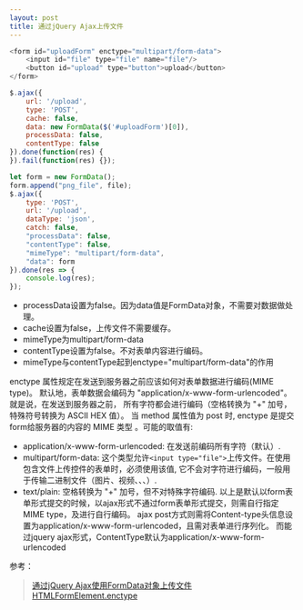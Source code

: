 ```yaml
---
layout: post
title: 通过jQuery Ajax上传文件
---
```


``` js
<form id="uploadForm" enctype="multipart/form-data">
    <input id="file" type="file" name="file"/>
    <button id="upload" type="button">upload</button>
</form>

$.ajax({
    url: '/upload',
    type: 'POST',
    cache: false,
    data: new FormData($('#uploadForm')[0]),
    processData: false,
    contentType: false
}).done(function(res) {
}).fail(function(res) {});
```

``` js
let form = new FormData();
form.append("png_file", file);
$.ajax({
    type: 'POST',
    url: '/upload',
    dataType: 'json',
    catch: false,
    "processData": false,
    "contentType": false,
    "mimeType": "multipart/form-data",
    "data": form
}).done(res => {
    console.log(res);
});
```

* processData设置为false。因为data值是FormData对象，不需要对数据做处理。
* cache设置为false，上传文件不需要缓存。
* mimeType为multipart/form-data
* contentType设置为false。不对表单内容进行编码。
* mimeType与contentType起到enctype="multipart/form-data"的作用

enctype 属性规定在发送到服务器之前应该如何对表单数据进行编码(MIME type)。
默认地，表单数据会编码为 "application/x-www-form-urlencoded"。就是说，在发送到服务器之前，
所有字符都会进行编码（空格转换为 "+" 加号，特殊符号转换为 ASCII HEX 值）。
当 method 属性值为 post 时, enctype 是提交form给服务器的内容的 MIME 类型 。可能的取值有:
* application/x-www-form-urlencoded: 在发送前编码所有字符（默认）.
* multipart/form-data: 这个类型允许`<input type="file">`上传文件。在使用包含文件上传控件的表单时，必须使用该值,
它不会对字符进行编码，一般用于传输二进制文件（图片、视频、、、）.
* text/plain: 空格转换为 "+" 加号，但不对特殊字符编码.
以上是默认以form表单形式提交的时候，以ajax形式不通过form表单形式提交，则需自行指定MIME type，及进行自行编码。
ajax post方式则需将Content-type头信息设置为application/x-www-form-urlencoded，且需对表单进行序列化。
而能过jquery ajax形式，ContentType默认为application/x-www-form-urlencoded

参考：
> [通过jQuery Ajax使用FormData对象上传文件](http://blog.csdn.net/xllily_11/article/details/52330280)<br>
> [HTMLFormElement.enctype](https://developer.mozilla.org/en-US/docs/Web/API/HTMLFormElement/enctype)
